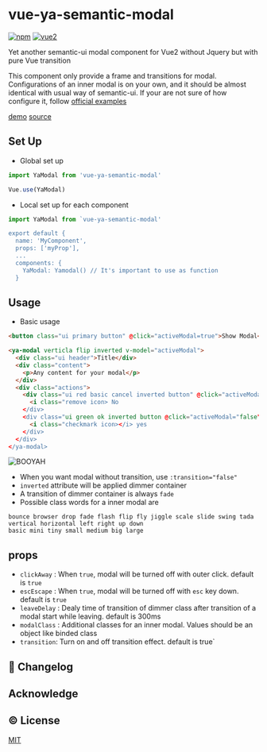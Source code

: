 # vue-ya-semantic-modal
[![npm](https://img.shields.io/npm/v/vue-ya-semantic-modal.svg)](https://www.npmjs.com/package/vue-ya-semantic-elements)
[![vue2](https://img.shields.io/badge/vue-2.x-brightgreen.svg)](https://vuejs.org/)

Yet another semantic-ui modal component for Vue2 without Jquery but with pure Vue transition

This component only provide a frame and transitions for modal. Configurations of an inner modal is on your own, and it should be almost identical with usual way of semantic-ui. If your are not sure of how configure it, follow [official examples](https://semantic-ui.com/modules/modal.html#/examples) 

[demo](http://vue-ya-semantic.netlify.com/#/modal) [source](https://github.com/qgp9/vue-ya-semantic-demo/blob/master/src/components/Modal.vue)

## Set Up
* Global set up
```js
import YaModal from 'vue-ya-semantic-modal'

Vue.use(YaModal)
```
* Local set up for each component
```js
import YaModal from `vue-ya-semantic-modal'

export default {
  name: 'MyComponent',
  props: ['myProp'],
  ...
  components: {
    YaModal: Yamodal() // It's important to use as function
  }
```

## Usage
* Basic usage
```html
<button class="ui primary button" @click="activeModal=true">Show Modal</button>

<ya-modal verticla flip inverted v-model="activeModal">
  <div class="ui header">Title</div>
  <div class="content">
    <p>Any content for your modal</p>
  </div>
  <div class="actions">
    <div class="ui red basic cancel inverted button" @click="activeModal=false">
      <i class="remove icon> No
    </div>
    <div class="ui green ok inverted button @click="activeModal="false">
      <i class="checkmark icon></i> yes
    </div>
  </div>
</ya-modal>
```
![BOOYAH](http://i.imgur.com/JoeKDOC.png)

* When you want modal without transition, use `:transition="false"`
* `inverted` attribute will be applied dimmer container
* A transition of dimmer container is always `fade`
* Possible class words for a inner modal are
```
bounce browser drop fade flash flip fly jiggle scale slide swing tada
vertical horizontal left right up down
basic mini tiny small medium big large
```
## props
* `clickAway` : When `true`, modal will be turned off with outer click. default is `true`
* `escEscape` : When `true`, modal will be turned off with `esc` key down. default is `true`
* `leaveDelay` : Dealy time of transition of dimmer class after transition of a modal start while leaving. default is 300ms
* `modalClass` : Additional classes for an inner modal. Values should be an object like binded class
* `transition`: Turn on and off transition effect. default is   true`


## :scroll: Changelog

## Acknowledge

## :copyright: License

[MIT](http://opensource.org/licenses/MIT)
